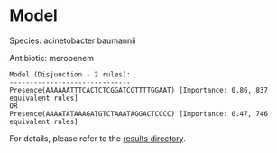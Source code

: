 
# Model

Species: acinetobacter baumannii

Antibiotic: meropenem

```
Model (Disjunction - 2 rules):
------------------------------
Presence(AAAAAATTTCACTCTCGGATCGTTTTGGAAT) [Importance: 0.86, 837 equivalent rules]
OR
Presence(AAAATATAAAGATGTCTAAATAGGACTCCCC) [Importance: 0.47, 746 equivalent rules]

```

For details, please refer to the [results directory](../../../../../results/scm_b/acinetobacter+baumannii/meropenem/repeat_4/).


